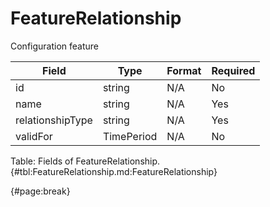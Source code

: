 <!--
    ATTENTION: This file was generated via gradle!
               Do NOT manually edit this file! Any such changes will be overwritten!
-->

# FeatureRelationship

Configuration feature

| Field | Type | Format | Required |
| ------- | ------- | ------- | --- |
| id | string | N/A | No |
| name | string | N/A | Yes |
| relationshipType | string | N/A | Yes |
| validFor | TimePeriod | N/A | No |

Table: Fields of FeatureRelationship. {#tbl:FeatureRelationship.md:FeatureRelationship}

{#page:break}
